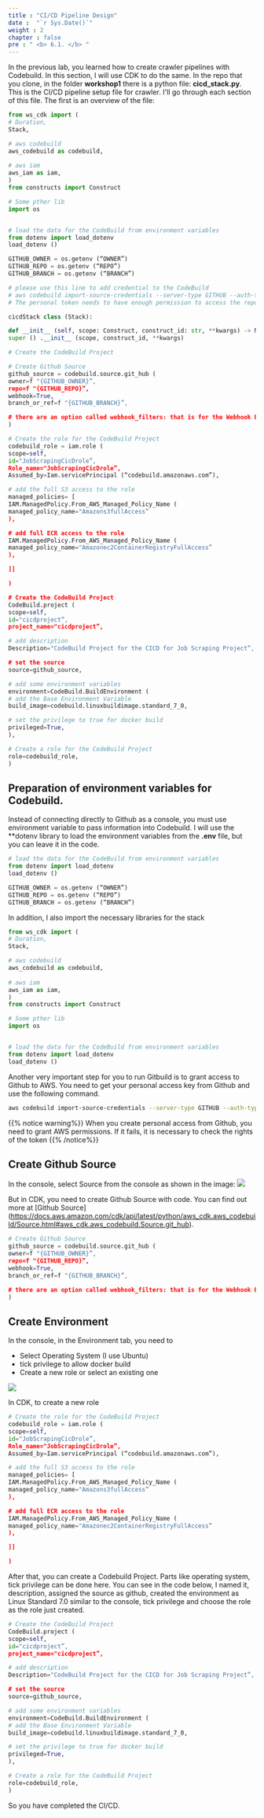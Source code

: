 ```yaml
---
title : "CI/CD Pipeline Design"
date :  "`r Sys.Date()`" 
weight : 2
chapter : false
pre : " <b> 6.1. </b> "
---
```


In the previous lab, you learned how to create crawler pipelines with Codebuild. In this section, I will use CDK to do the same. In the repo that you clone, in the folder **workshop1** there is a python file: **cicd_stack.py**. This is the CI/CD pipeline setup file for crawler. I'll go through each section of this file. The first is an overview of the file:
```python
from ws_cdk import (
# Duration,
Stack,

# aws codebuild
aws_codebuild as codebuild,
    
# aws iam
aws_iam as iam,
)
from constructs import Construct

# Some pther lib
import os


# load the data for the CodeBuild from environment variables
from dotenv import load_dotenv
load_dotenv ()

GITHUB_OWNER = os.getenv (“OWNER”)
GITHUB_REPO = os.getenv (“REPO”)
GITHUB_BRANCH = os.getenv (“BRANCH”)

# please use this line to add credential to the CodeBuild
# aws codebuild import-source-credentials --server-type GITHUB --auth-type PERSONAL_ACCESS_TOKEN --token <token_value>
# The personal token needs to have enough permission to access the repo

cicdStack class (Stack):

def __init__ (self, scope: Construct, construct_id: str, **kwargs) -> None:
super () .__init__ (scope, construct_id, **kwargs)

# Create the CodeBuild Project

# Create Github Source
github_source = codebuild.source.git_hub (
owner=f "{GITHUB_OWNER}”,
repo=f "{GITHUB_REPO}”,
webhook=True,
branch_or_ref=f "{GITHUB_BRANCH}”,

# there are an option called webhook_filters: that is for the Webhook Event Filter on AWS. Leave it as default
)

# Create the role for the CodeBuild Project
codebuild_role = iam.role (
scope=self,
id="JobScrapingCicDrole”,
Role_name="JobScrapingCicDrole”,
Assumed_by=Iam.servicePrincipal (“codebuild.amazonaws.com”),

# add the full S3 access to the role
managed_policies= [
IAM.ManagedPolicy.From_AWS_Managed_Policy_Name (
managed_policy_name="Amazons3fullAccess”
),

# add full ECR access to the role
IAM.ManagedPolicy.From_AWS_Managed_Policy_Name (
managed_policy_name="Amazonec2ContainerRegistryFullAccess”
),

]]

)

# Create the CodeBuild Project
CodeBuild.project (
scope=self,
id="cicdproject”,
project_name="cicdproject”,

# add description 
Description="CodeBuild Project for the CICD for Job Scraping Project”,

# set the source
source=github_source,

# add some environment variables
environment=CodeBuild.BuildEnvironment (
# add the Base Environment Variable
build_image=codebuild.linuxbuildimage.standard_7_0,

# set the privilege to true for docker build
privileged=True,                
),

# Create a role for the CodeBuild Project
role=codebuild_role,
)

```

## Preparation of environment variables for Codebuild.
Instead of connecting directly to Github as a console, you must use environment variable to pass information into Codebuild. I will use the **dotenv library to load the environment variables from the **.env** file, but you can leave it in the code. 

```python
# load the data for the CodeBuild from environment variables
from dotenv import load_dotenv
load_dotenv ()

GITHUB_OWNER = os.getenv (“OWNER”)
GITHUB_REPO = os.getenv (“REPO”)
GITHUB_BRANCH = os.getenv (“BRANCH”)

```

In addition, I also import the necessary libraries for the stack
```python
from ws_cdk import (
# Duration,
Stack,

# aws codebuild
aws_codebuild as codebuild,
    
# aws iam
aws_iam as iam,
)
from constructs import Construct

# Some pther lib
import os


# load the data for the CodeBuild from environment variables
from dotenv import load_dotenv
load_dotenv ()


```

Another very important step for you to run Gitbuild is to grant access to Github to AWS. You need to get your personal access key from Github and use the following command.
```bash
aws codebuild import-source-credentials --server-type GITHUB --auth-type PERSONAL_ACCESS_TOKEN --token <token_value>
```

{{% notice warning%}}
When you create personal access from Github, you need to grant AWS permissions. If it fails, it is necessary to check the rights of the token
{{% /notice%}}

## Create Github Source
In the console, select Source from the console as shown in the image:
![](/images/2023-07-20-02-08-52.png)

But in CDK, you need to create Github Source with code. You can find out more at [Github Source] (https://docs.aws.amazon.com/cdk/api/latest/python/aws_cdk.aws_codebuild/Source.html#aws_cdk.aws_codebuild.Source.git_hub).

```python
# Create Github Source
github_source = codebuild.source.git_hub (
owner=f "{GITHUB_OWNER}”,
repo=f "{GITHUB_REPO}”,
webhook=True,
branch_or_ref=f "{GITHUB_BRANCH}”,

# there are an option called webhook_filters: that is for the Webhook Event Filter on AWS. Leave it as default
)
```
## Create Environment
In the console, in the Environment tab, you need to

- Select Operating System (I use Ubuntu)
- tick privilege to allow docker build
- Create a new role or select an existing one

![](/images/2023-07-20-02-12-58.png)

In CDK, to create a new role 
```python
# Create the role for the CodeBuild Project
codebuild_role = iam.role (
scope=self,
id="JobScrapingCicDrole”,
Role_name="JobScrapingCicDrole”,
Assumed_by=Iam.servicePrincipal (“codebuild.amazonaws.com”),

# add the full S3 access to the role
managed_policies= [
IAM.ManagedPolicy.From_AWS_Managed_Policy_Name (
managed_policy_name="Amazons3fullAccess”
),

# add full ECR access to the role
IAM.ManagedPolicy.From_AWS_Managed_Policy_Name (
managed_policy_name="Amazonec2ContainerRegistryFullAccess”
),

]]

)
```
After that, you can create a Codebuild Project. Parts like operating system, tick privilege can be done here. You can see in the code below, I named it, description, assigned the source as github, created the environment as Linux Standard 7.0 similar to the console, tick privilege and choose the role as the role just created.

```python
# Create the CodeBuild Project
CodeBuild.project (
scope=self,
id="cicdproject”,
project_name="cicdproject”,

# add description 
Description="CodeBuild Project for the CICD for Job Scraping Project”,

# set the source
source=github_source,

# add some environment variables
environment=CodeBuild.BuildEnvironment (
# add the Base Environment Variable
build_image=codebuild.linuxbuildimage.standard_7_0,

# set the privilege to true for docker build
privileged=True,                
),

# Create a role for the CodeBuild Project
role=codebuild_role,
)

```

So you have completed the CI/CD.
